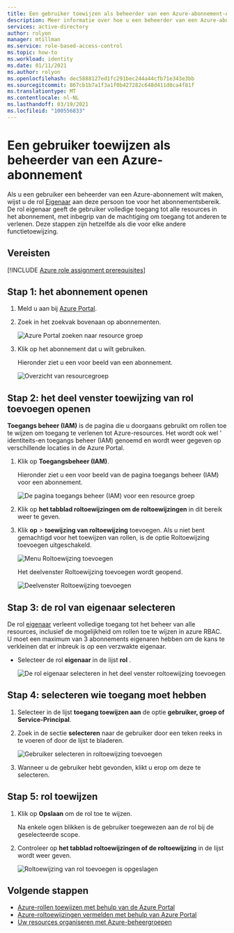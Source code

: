 ```yaml
---
title: Een gebruiker toewijzen als beheerder van een Azure-abonnement-Azure RBAC
description: Meer informatie over hoe u een beheerder van een Azure-abonnement kunt maken met behulp van de Azure Portal en Azure op rollen gebaseerd toegangs beheer (Azure RBAC).
services: active-directory
author: rolyon
manager: mtillman
ms.service: role-based-access-control
ms.topic: how-to
ms.workload: identity
ms.date: 01/11/2021
ms.author: rolyon
ms.openlocfilehash: dec5888127ed1fc291bec244a44cfb71e343e3bb
ms.sourcegitcommit: 867cb1b7a1f3a1f0b427282c648d411d0ca4f81f
ms.translationtype: MT
ms.contentlocale: nl-NL
ms.lasthandoff: 03/19/2021
ms.locfileid: "100556833"
---
```

# <a name="assign-a-user-as-an-administrator-of-an-azure-subscription"></a>Een gebruiker toewijzen als beheerder van een Azure-abonnement

Als u een gebruiker een beheerder van een Azure-abonnement wilt maken, wijst u de rol [Eigenaar](built-in-roles.md#owner) aan deze persoon toe voor het abonnementsbereik. De rol eigenaar geeft de gebruiker volledige toegang tot alle resources in het abonnement, met inbegrip van de machtiging om toegang tot anderen te verlenen. Deze stappen zijn hetzelfde als die voor elke andere functietoewijzing.

## <a name="prerequisites"></a>Vereisten

[!INCLUDE [Azure role assignment prerequisites](../../includes/role-based-access-control/prerequisites-role-assignments.md)]

## <a name="step-1-open-the-subscription"></a>Stap 1: het abonnement openen

1. Meld u aan bij [Azure Portal](https://portal.azure.com).

1. Zoek in het zoekvak bovenaan op abonnementen.

    ![Azure Portal zoeken naar resource groep](./media/shared/sub-portal-search.png)

1. Klik op het abonnement dat u wilt gebruiken.

    Hieronder ziet u een voor beeld van een abonnement.

    ![Overzicht van resourcegroep](./media/shared/sub-overview.png)

## <a name="step-2-open-the-add-role-assignment-pane"></a>Stap 2: het deel venster toewijzing van rol toevoegen openen

**Toegangs beheer (IAM)** is de pagina die u doorgaans gebruikt om rollen toe te wijzen om toegang te verlenen tot Azure-resources. Het wordt ook wel ' identiteits-en toegangs beheer (IAM) genoemd en wordt weer gegeven op verschillende locaties in de Azure Portal.

1. Klik op **Toegangsbeheer (IAM)**.

    Hieronder ziet u een voor beeld van de pagina toegangs beheer (IAM) voor een abonnement.

    ![De pagina toegangs beheer (IAM) voor een resource groep](./media/shared/sub-access-control.png)

1. Klik op **het tabblad roltoewijzingen om de roltoewijzingen** in dit bereik weer te geven.

1. Klik **op**  >  **toewijzing van roltoewijzing** toevoegen.
   Als u niet bent gemachtigd voor het toewijzen van rollen, is de optie Roltoewijzing toevoegen uitgeschakeld.

   ![Menu Roltoewijzing toevoegen](./media/shared/add-role-assignment-menu.png)

    Het deelvenster Roltoewijzing toevoegen wordt geopend.

   ![Deelvenster Roltoewijzing toevoegen](./media/shared/add-role-assignment.png)

## <a name="step-3-select-the-owner-role"></a>Stap 3: de rol van eigenaar selecteren

De rol [eigenaar](built-in-roles.md#owner) verleent volledige toegang tot het beheer van alle resources, inclusief de mogelijkheid om rollen toe te wijzen in azure RBAC. U moet een maximum van 3 abonnements eigenaren hebben om de kans te verkleinen dat er inbreuk is op een verzwakte eigenaar.

- Selecteer de rol **eigenaar** in de lijst **rol** .

   ![De rol eigenaar selecteren in het deel venster roltoewijzing toevoegen](./media/role-assignments-portal-subscription-admin/add-role-assignment-role-owner.png)

## <a name="step-4-select-who-needs-access"></a>Stap 4: selecteren wie toegang moet hebben

1. Selecteer in de lijst **toegang toewijzen aan** de optie **gebruiker, groep of Service-Principal**.

1. Zoek in de sectie **selecteren** naar de gebruiker door een teken reeks in te voeren of door de lijst te bladeren.

   ![Gebruiker selecteren in roltoewijzing toevoegen](./media/role-assignments-portal-subscription-admin/add-role-assignment-user-admin.png)

1. Wanneer u de gebruiker hebt gevonden, klikt u erop om deze te selecteren.

## <a name="step-5-assign-role"></a>Stap 5: rol toewijzen

1. Klik op **Opslaan** om de rol toe te wijzen.

   Na enkele ogen blikken is de gebruiker toegewezen aan de rol bij de geselecteerde scope.

1. Controleer op **het tabblad roltoewijzingen of de roltoewijzing** in de lijst wordt weer geven.

    ![Roltoewijzing van rol toevoegen is opgeslagen](./media/role-assignments-portal-subscription-admin/sub-role-assignments-owner.png)

## <a name="next-steps"></a>Volgende stappen

- [Azure-rollen toewijzen met behulp van de Azure Portal](role-assignments-portal.md)
- [Azure-roltoewijzingen vermelden met behulp van Azure Portal](role-assignments-list-portal.md)
- [Uw resources organiseren met Azure-beheergroepen](../governance/management-groups/overview.md)
